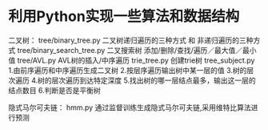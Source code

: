 # 利用Python实现一些算法和数据结构
二叉树：
tree/binary_tree.py 二叉树递归遍历的三种方式 和 非递归遍历的三种方式
tree/binary_search_tree.py 二叉搜索树 添加/删除/查找/遍历／最大值／最小值
tree/AVL.py  AVL树的插入/中序遍历
trie_tree.py 创建trie树
tree_subject.py
1.由前序遍历和中序遍历生成二叉树
2.按层序遍历输出树中某一层的值
3.树的层次遍历
4.树的层次遍历到达特定深度
5.找出树的哪一层结点最多，输出这一层的结点数目
6.判断是否是平衡树

隐式马尔可夫链：
hmm.py 通过监督训练生成隐式马尔可夫链,采用维特比算法进行预测